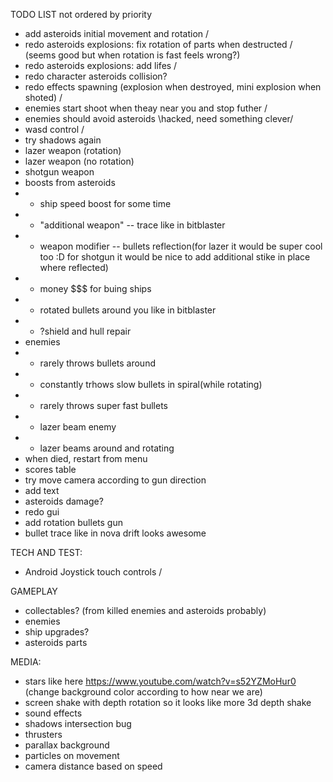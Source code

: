 TODO LIST
not ordered by priority
* add asteroids initial movement and rotation \/
* redo asteroids explosions: fix rotation of parts when destructed \/ (seems good but when rotation is fast feels wrong?)
* redo asteroids explosions: add lifes \/
* redo character asteroids collision?
* redo effects spawning (explosion when destroyed, mini explosion when shoted) \/
* enemies start shoot when theay near you and stop futher \/
* enemies should avoid asteroids \hacked, need something clever/
* wasd control \/
* try shadows again
* lazer weapon (rotation)
* lazer weapon (no rotation)
* shotgun weapon
* boosts from asteroids
* * ship speed boost for some time
* * "additional weapon"  -- trace like in bitblaster
* * weapon modifier -- bullets reflection(for lazer it would be super cool too :D for shotgun it would be nice to add additional stike in place where reflected)
* * money $$$ for buing ships
* * rotated bullets around you like in bitblaster
* * ?shield and hull repair
* enemies
* * rarely throws bullets around
* * constantly trhows slow bullets in spiral(while rotating)
* * rarely throws super fast bullets
* * lazer beam enemy
* * lazer beams around and rotating
* when died, restart from menu
* scores table
* try move camera according to gun direction
* add text
* asteroids damage?
* redo gui
* add rotation bullets gun
* bullet trace like in nova drift looks awesome

TECH AND TEST:
* Android Joystick touch controls \/

GAMEPLAY
* collectables? (from killed enemies and asteroids probably)
* enemies
* ship upgrades?
* asteroids parts

MEDIA:
* stars like here https://www.youtube.com/watch?v=s52YZMoHur0  (change background color according to how near we are)
* screen shake with depth rotation so it looks like more 3d depth shake
* sound effects
* shadows intersection bug
* thrusters
* parallax background
* particles on movement
* camera distance based on speed
